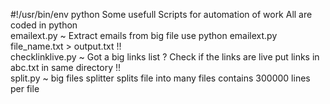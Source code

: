 #!/usr/bin/env python
Some usefull Scripts for automation of work
All are coded in python 
<br>emailext.py   ~ Extract emails from big file use python emailext.py file_name.txt > output.txt !!
<br>checklinklive.py ~ Got a big links list ? Check if the links are live put links in abc.txt in same directory !! 
<br>split.py ~ big files splitter splits file into many files contains 300000 lines per file
